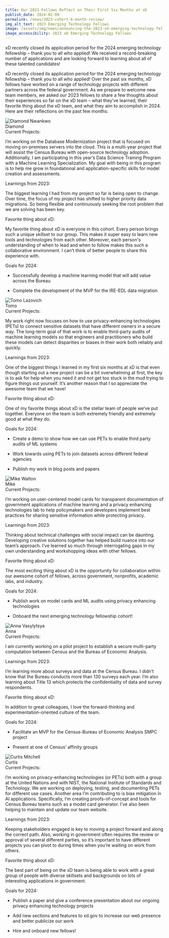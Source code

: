 ```yaml
---
title: Our 2023 Fellows Reflect on Their First Six Months at xD
publish_date: 2024-02-09
permalink: /news/2023-cohort-6-month-review/
img_alt_text: 2023 Emerging Technology Fellows
image: /assets/img/news/announcing-the-2023-xd-emerging-technology-fellows.jpg
image_accessibility: 2023 xD Emerging Technology Fellows
---
```

<p>
  xD recently closed its application period for the 2024 emerging technology fellowship – thank you to all who applied! We received a record-breaking number of applications and are looking forward to learning about all of these talented candidates!
</p>

<p>
  xD recently closed its application period for the 2024 emerging technology fellowship – thank you to all who applied! Over the past six months, xD fellows have worked on a range of technology projects with different partners across the federal government. As we prepare to welcome new team members, we asked our 2023 fellows to share a few thoughts about their experiences so far on the xD team – what they’ve learned, their favorite thing about the xD team, and what they aim to accomplish in 2024.  Here are their reflections on the past few months:
</p>

<div class="news-fellow">
  <img class="profile-img" src="{{ site.baseurl }}/assets/img/news/diamond-nwankwo-2.jpg" alt="Diamond Nwankwo">
  <div class="title">Diamond</div>
  <div>
    <span class="title">Current Projects:</span>
    <p>I’m working on the Database Modernization project that is focused on moving on-premises servers into the cloud. This is a multi-year project that will assist the Census Bureau with open-source technology adoption. Additionally, I am participating in this year’s Data Science Training Program with a Machine Learning Specialization. My goal with being in this program is to help me grow in foundational and application-specific skills for model creation and assessments.</p>
  </div>
  <div>
    <span class="title">Learnings from 2023:</span>
    <p>The biggest learning I had from my project so far is being open to change. Over time, the focus of my project has shifted to higher priority data migrations. So being flexible and continuously seeking the root problem that we are solving has been key. </p>
  </div>
  <div>
    <span class="title">Favorite thing about xD:</span>
    <p>My favorite thing about xD is everyone in this cohort. Every person brings such a unique skillset to our group. This makes it super easy to learn new tools and technologies from each other. Moreover, each person's understanding of when to lead and when to follow makes this such a collaborative environment. I can’t think of better people to share this experience with. </p>
  </div>
  <div>
    <span class="title">Goals for 2024:</span>
    <ul class="usa-list">
      <li><p>Successfully develop a machine learning model that will add value across the Bureau</p></li>
      <li><p>Complete the development of the MVP for the IRE-EDL data migration</p></li>
    </ul>
  </div>
</div>

<div class="news-fellow">
  <img class="profile-img" src="{{ site.baseurl }}/assets/img/news/tomo-lazovich-2.jpg" alt="Tomo Lazovich">
  <div class="title">Tomo</div>
  <div>
    <span class="title">Current Projects:</span>
    <p>My work right now focuses on how to use privacy-enhancing technologies (PETs) to connect sensitive datasets that have different owners in a secure way. The long-term goal of that work is to enable third-party audits of machine learning models so that engineers and practitioners who build these models can detect disparities or biases in their work both reliably and quickly.</p>
  </div>
  <div>
    <span class="title">Learnings from 2023:</span>
    <p>One of the biggest things I learned in my first six months at xD is that even though starting out a new project can be a bit overwhelming at first, the key is to ask for help when you need it and not get too stuck in the mud trying to figure things out yourself. It’s another reason that I so appreciate the awesome team that we have! </p>
  </div>
  <div>
    <span class="title">Favorite thing about xD:</span>
    <p>One of my favorite things about xD is the stellar team of people we’ve put together. Everyone on the team is both extremely friendly and extremely good at what they do.</p>
  </div>
  <div>
    <span class="title">Goals for 2024:</span>
    <ul class="usa-list">
      <li><p>Create a demo to show how we can use PETs to enable third party audits of ML systems</p></li>
      <li><p>Work towards using PETs to join datasets across different federal agencies</p></li>
      <li><p>Publish my work in blog posts and papers</p></li>
    </ul>
  </div>
</div>

<div class="news-fellow">
  <img class="profile-img" src="{{ site.baseurl }}/assets/img/news/mike-walton-2.jpg" alt="Mike Walton">
  <div class="title">Mike</div>
  <div>
    <span class="title">Current Projects:</span>
    <p>I’m working on user-centered model cards for transparent documentation of government applications of machine learning and a privacy enhancing technologies lab to help policymakers and developers implement best practices for sharing sensitive information while protecting privacy. </p>
  </div>
  <div>
    <span class="title">Learnings from 2023:</span>
    <p>Thinking about technical challenges with social impact can be daunting. Developing creative solutions together has helped build nuance into our team’s approach. I’ve learned so much through interrogating gaps in my own understanding and workshopping ideas with other fellows.</p>
  </div>
  <div>
    <span class="title">Favorite thing about xD:</span>
    <p>The most exciting thing about xD is the opportunity for collaboration within our awesome cohort of fellows, across government, nonprofits, academic labs, and industry.</p>
  </div>
  <div>
    <span class="title">Goals for 2024:</span>
    <ul class="usa-list">
      <li><p>Publish work on model cards and ML audits using privacy enhancing technologies</p></li>
      <li><p>Onboard the next emerging technology fellowship cohort! </p></li>
    </ul>
  </div>
</div>

<div class="news-fellow">
  <img class="profile-img" src="{{ site.baseurl }}/assets/img/news/anna-vasylytsya-2.jpg" alt="Anna Vasylytsya">
  <div class="title">Anna</div>
  <div>
    <span class="title">Current Projects:</span>
    <p>I am currently working on a pilot project to establish a secure multi-party computation between Census and the Bureau of Economic Analysis. </p>
  </div>
  <div>
    <span class="title">Learnings from 2023:</span>
    <p>I’m learning more about surveys and data at the Census Bureau. I didn’t know that the Bureau conducts more than 130 surveys each year. I’m also learning about Title 13 which protects the confidentiality of data and survey respondents.</p>
  </div>
  <div>
    <span class="title">Favorite thing about xD:</span>
    <p>In addition to great colleagues, I love the forward-thinking and experimentation-oriented culture of the team. </p>
  </div>
  <div>
    <span class="title">Goals for 2024:</span>
    <ul class="usa-list">
      <li><p>Facilitate an MVP for the Census-Bureau of Economic Analysis SMPC project </p></li>
      <li><p>Present at one of Census’ affinity groups </p></li>
    </ul>
  </div>
</div>
<div class="news-fellow">
  <img class="profile-img" src="{{ site.baseurl }}/assets/img/news/curtis-mitchell-2.jpg" alt="Curtis Mitchell">
  <div class="title">Curtis</div>
  <div>
    <span class="title">Current Projects:</span>
    <p>I’m working on privacy-enhancing technologies (or PETs) both with a group at the United Nations and with NIST, the National Institute of Standards and Technology. We are working on deploying, testing, and documenting PETs for different use cases. Another area I’m contributing to is bias mitigation in AI applications. Specifically, I’m creating proofs-of-concept and tools for Census Bureau teams such as a model card generator. I’ve also been helping to maintain and update our team website.</p>
  </div>
  <div>
    <span class="title">Learnings from 2023:</span>
    <p>Keeping stakeholders engaged is key to moving a project forward and along the correct path. Also, working in government often requires the review or approval of several different parties, so it’s important to have different projects you can pivot to during times when you’re waiting on work from others. </p>
  </div>
  <div>
    <span class="title">Favorite thing about xD:</span>
    <p>The best part of being on the xD team is being able to work with a great group of people with diverse skillsets and backgrounds on lots of interesting applications in government.</p>
  </div>
  <div>
    <span class="title">Goals for 2024:</span>
    <ul class="usa-list">
      <li><p>Publish a paper and give a conference presentation about our ongoing privacy enhancing technology projects</p></li>
      <li><p>Add new sections and features to xd.gov to increase our web presence and better publicize our work</p></li>
      <li><p>Hire and onboard new fellows! </p></li>
    </ul>
  </div>
</div>
<!--
<div class="news-fellow">
  <img class="profile-img" src="{{ site.baseurl }}/assets/img/news/ian-munoz.jpg" alt="Ian Munoz">
  <div class="title">Ian</div>
  <div>
    <span class="title">Current Projects:</span>
    <p>...</p>
  </div>
  <div>
    <span class="title">Learnings from 2023:</span>
    <p>...</p>
  </div>
  <div>
    <span class="title">Favorite thing about xD:</span>
    <p>...</p>
  </div>
  <div>
    <span class="title">Goals for 2024:</span>
    <ul class="usa-list">
      <li><p>...</p></li>
    </ul>
  </div>
</div> -->

